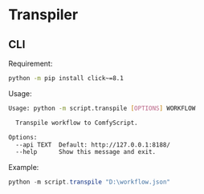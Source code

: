 # Transpiler
## CLI
Requirement:
```sh
python -m pip install click~=8.1
```

Usage:
```sh
Usage: python -m script.transpile [OPTIONS] WORKFLOW

  Transpile workflow to ComfyScript.

Options:
  --api TEXT  Default: http://127.0.0.1:8188/
  --help      Show this message and exit.
```

Example:
```powershell
python -m script.transpile "D:\workflow.json"
```
